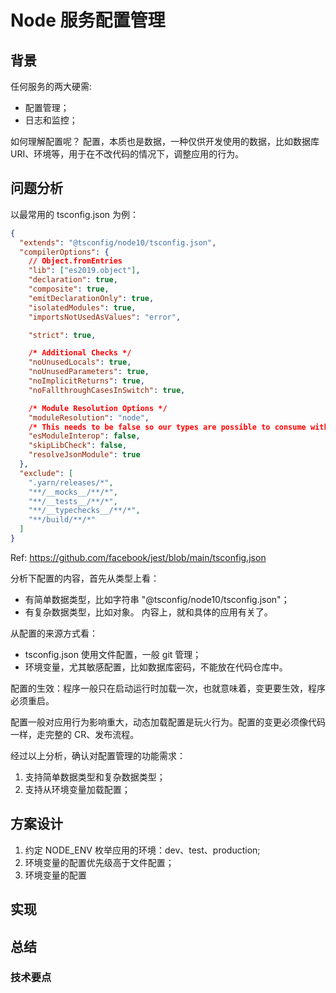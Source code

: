 # Node 服务配置管理

## 背景

任何服务的两大硬需:

- 配置管理；
- 日志和监控；

如何理解配置呢？
配置，本质也是数据，一种仅供开发使用的数据，比如数据库 URI、环境等，用于在不改代码的情况下，调整应用的行为。

## 问题分析

以最常用的 tsconfig.json 为例：

```json
{
  "extends": "@tsconfig/node10/tsconfig.json",
  "compilerOptions": {
    // Object.fromEntries
    "lib": ["es2019.object"],
    "declaration": true,
    "composite": true,
    "emitDeclarationOnly": true,
    "isolatedModules": true,
    "importsNotUsedAsValues": "error",

    "strict": true,

    /* Additional Checks */
    "noUnusedLocals": true,
    "noUnusedParameters": true,
    "noImplicitReturns": true,
    "noFallthroughCasesInSwitch": true,

    /* Module Resolution Options */
    "moduleResolution": "node",
    /* This needs to be false so our types are possible to consume without setting this */
    "esModuleInterop": false,
    "skipLibCheck": false,
    "resolveJsonModule": true
  },
  "exclude": [
    ".yarn/releases/*",
    "**/__mocks__/**/*",
    "**/__tests__/**/*",
    "**/__typechecks__/**/*",
    "**/build/**/*"
  ]
}
```

Ref: https://github.com/facebook/jest/blob/main/tsconfig.json

分析下配置的内容，首先从类型上看：

- 有简单数据类型，比如字符串 "@tsconfig/node10/tsconfig.json"；
- 有复杂数据类型，比如对象。
内容上，就和具体的应用有关了。

从配置的来源方式看：
- tsconfig.json 使用文件配置，一般 git 管理；
- 环境变量，尤其敏感配置，比如数据库密码，不能放在代码仓库中。

配置的生效：程序一般只在启动运行时加载一次，也就意味着，变更要生效，程序必须重启。

配置一般对应用行为影响重大，动态加载配置是玩火行为。配置的变更必须像代码一样，走完整的 CR、发布流程。

经过以上分析，确认对配置管理的功能需求：

1. 支持简单数据类型和复杂数据类型；
2. 支持从环境变量加载配置；

## 方案设计

1. 约定 NODE_ENV 枚举应用的环境：dev、test、production;
2. 环境变量的配置优先级高于文件配置；
3. 环境变量的配置

## 实现

## 总结

### 技术要点
